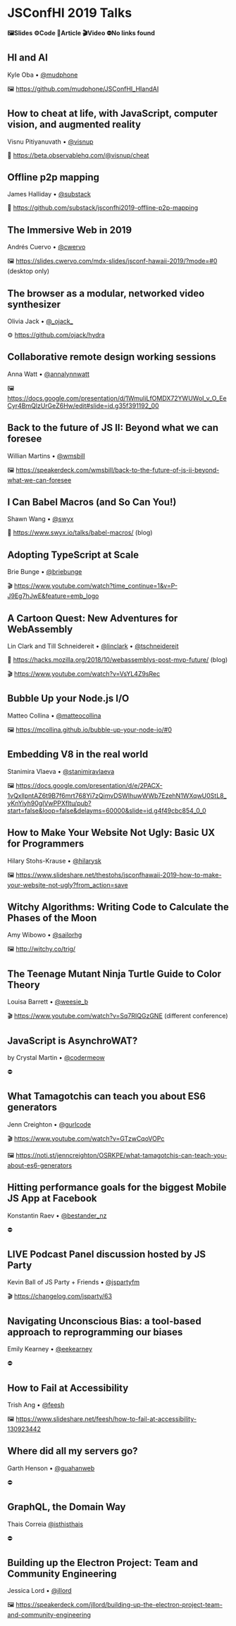 # JSConfHI 2019 Talks
**🖼Slides ⚙️Code 📝Article 🎬Video ⛔️No links found**

## HI and AI
Kyle Oba • [@mudphone](https://mobile.twitter.com/mudphone)

🖼 https://github.com/mudphone/JSConfHI_HIandAI

## How to cheat at life, with JavaScript, computer vision, and augmented reality
Visnu Pitiyanuvath • [@visnup](https://mobile.twitter.com/visnup)

📝 https://beta.observablehq.com/@visnup/cheat

## Offline p2p mapping
James Halliday • [@substack](https://mobile.twitter.com/substack)

📝 https://github.com/substack/jsconfhi2019-offline-p2p-mapping

## The Immersive Web in 2019
Andrés Cuervo • [@cwervo](https://mobile.twitter.com/cwervo)

🖼 https://slides.cwervo.com/mdx-slides/jsconf-hawaii-2019/?mode=#0 (desktop only)

## The browser as a modular, networked video synthesizer
Olivia Jack • [@\_ojack_](https://mobile.twitter.com/_ojack_)

⚙️ https://github.com/ojack/hydra

## Collaborative remote design working sessions
Anna Watt • [@annalynnwatt](https://mobile.twitter.com/annalynnwatt)

🖼 https://docs.google.com/presentation/d/1WmuIiLfOMDX72YWUWoI_v_O_EeCyr4BmQlzUrGeZ6Hw/edit#slide=id.g35f391192_00

## Back to the future of JS II: Beyond what we can foresee
Willian Martins • [@wmsbill](https://mobile.twitter.com/wmsbill)

🖼 https://speakerdeck.com/wmsbill/back-to-the-future-of-js-ii-beyond-what-we-can-foresee

## I Can Babel Macros (and So Can You!)
Shawn Wang • [@swyx](https://mobile.twitter.com/swyx)

📝 https://www.swyx.io/talks/babel-macros/ (blog)

## Adopting TypeScript at Scale
Brie Bunge • [@briebunge](https://mobile.twitter.com/briebunge)

🎬 https://www.youtube.com/watch?time_continue=1&v=P-J9Eg7hJwE&feature=emb_logo

## A Cartoon Quest: New Adventures for WebAssembly
Lin Clark and Till Schneidereit • [@linclark](https://mobile.twitter.com/linclark) • [@tschneidereit](https://mobile.twitter.com/tschneidereit)

📝 https://hacks.mozilla.org/2018/10/webassemblys-post-mvp-future/ (blog)

🎬 https://www.youtube.com/watch?v=VsYL4Z9sRec

## Bubble Up your Node.js I/O
Matteo Collina • [@matteocollina](https://mobile.twitter.com/matteocollina)

🖼 https://mcollina.github.io/bubble-up-your-node-io/#0

## Embedding V8 in the real world
Stanimira Vlaeva • [@stanimiravlaeva](https://mobile.twitter.com/StanimiraVlaeva)

🖼 https://docs.google.com/presentation/d/e/2PACX-1vQxllpntAZ6t9B7f6mrt768Yi7zQimvDSWIhuwWWb7EzehN1WXqwU0StL8_yKnYiyh90gIVwPPXfltu/pub?start=false&loop=false&delayms=60000&slide=id.g4f49cbc854_0_0

## How to Make Your Website Not Ugly: Basic UX for Programmers
Hilary Stohs-Krause • [@hilarysk](https://mobile.twitter.com/hilarysk)

🖼 https://www.slideshare.net/thestohs/jsconfhawaii-2019-how-to-make-your-website-not-ugly?from_action=save

## Witchy Algorithms: Writing Code to Calculate the Phases of the Moon
Amy Wibowo • [@sailorhg](https://mobile.twitter.com/sailorhg)

🖼 http://witchy.co/trig/

## The Teenage Mutant Ninja Turtle Guide to Color Theory
Louisa Barrett • [@weesie_b](https://mobile.twitter.com/weesie_b)

🎬 https://www.youtube.com/watch?v=Sq7RIQGzGNE (different conference)

## JavaScript is AsynchroWAT?
by Crystal Martin • [@codermeow](https://mobile.twitter.com/codermeow)

⛔️

## What Tamagotchis can teach you about ES6 generators
Jenn Creighton • [@gurlcode](https://mobile.twitter.com/gurlcode)

🎬 https://www.youtube.com/watch?v=GTzwCqoVOPc

🖼 https://noti.st/jenncreighton/OSRKPE/what-tamagotchis-can-teach-you-about-es6-generators

## Hitting performance goals for the biggest Mobile JS App at Facebook
Konstantin Raev • [@bestander_nz](https://mobile.twitter.com/bestander_nz)

⛔️

## LIVE Podcast Panel discussion hosted by JS Party
Kevin Ball of JS Party + Friends • [@jspartyfm](https://mobile.twitter.com/JSPartyFM)

🎬 https://changelog.com/jsparty/63

## Navigating Unconscious Bias: a tool-based approach to reprogramming our biases
Emily Kearney • [@eekearney](https://mobile.twitter.com/eekearney)

⛔️

## How to Fail at Accessibility
Trish Ang • [@feesh](https://mobile.twitter.com/feesh)

🖼 https://www.slideshare.net/feesh/how-to-fail-at-accessibility-130923442

  ## Where did all my servers go?
  Garth Henson • [@guahanweb](https://mobile.twitter.com/guahanweb)

  ⛔️

  ## GraphQL, the Domain Way
  Thais Correia [@isthisthais](https://mobile.twitter.com/isthisthais)

  ⛔️

## Building up the Electron Project: Team and Community Engineering
Jessica Lord • [@jllord](https://mobile.twitter.com/jllord)

🖼 https://speakerdeck.com/jllord/building-up-the-electron-project-team-and-community-engineering
